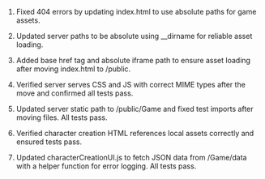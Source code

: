 1. Fixed 404 errors by updating index.html to use absolute paths for game assets.
2. Updated server paths to be absolute using __dirname for reliable asset loading.
3. Added base href tag and absolute iframe path to ensure asset loading after moving index.html to /public.
4. Verified server serves CSS and JS with correct MIME types after the move and confirmed all tests pass.

5. Updated server static path to /public/Game and fixed test imports after moving files. All tests pass.
6. Verified character creation HTML references local assets correctly and ensured tests pass.
7. Updated characterCreationUI.js to fetch JSON data from /Game/data with a helper function for error logging. All tests pass.

